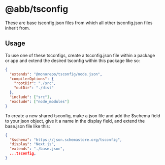 # @abb/tsconfig

These are base tsconfig.json files from which all other tsconfig.json files inherit from.

## Usage

To use one of these tsconfigs, create a tsconfig.json file within a package or app and extend the desired tsconfig within this package like so:

```json
{
  "extends": "@monorepo/tsconfig/node.json",
  "compilerOptions": {
    "rootDir": "./src",
    "outDir": "./dist"
  },
  "include": ["src"],
  "exclude": ["node_modules"]
}
```

To create a new shared tsconfig, make a json file and add the $schema field to your json object, give it a name in the display field, and extend the base.json file like this:

```json
{
  "$schema": "https://json.schemastore.org/tsconfig",
  "display": "Next.js",
  "extends": "./base.json",
  ...tsconfig,
}
```
